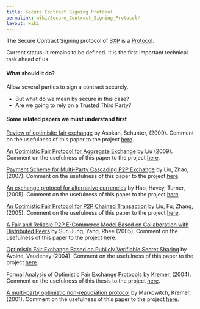 ```yaml
---
title: Secure Contract Signing Protocol
permalink: wiki/Secure_Contract_Signing_Protocol/
layout: wiki
---
```


The Secure Contract Signing protocol of [SXP](/wiki/MainPage "wikilink") is a
[Protocol](/wiki/Protocols "wikilink").

Current status: It remains to be defined. It is the first important
technical task ahead of us.

#### What should it do?

Allow several parties to sign a contract securely.

-   But what do we mean by secure in this case?
-   Are we going to rely on a Trusted Third Party?

#### Some related papers we must understand first

[ Review of optimisitc fair
exchange](http://books.google.fr/books?hl=en&lr=&id=DUFqRPNqBrQC&oi=fnd&pg=PA365&dq=%22optimistic+fair%22&ots=HSsEcwYi5v&sig=d4Z6to7fQ06fl-OXlLkQKLIP8Cc#v=onepage&q=%22optimistic%20fair%22&f=false "wikilink")
by Asokan, Schunter, (2009). Comment on the usefulness of this paper to
the project [here](/wiki/AsokanSchunter "wikilink").

[An Optimistic Fair Protocol for Aggregate
Exchange](http://ieeexplore.ieee.org/xpl/freeabs_all.jsp?arnumber=5381051 "wikilink")
by Liu (2009). Comment on the usefulness of this paper to the project
[here](/wiki/Liu "wikilink").

[Payment Scheme for Multi-Party Cascading P2P
Exchange](http://www.springerlink.com/content/408876235155l787/ "wikilink")
by Liu, Zhao, (2007). Comment on the usefulness of this paper to the
project [here](/wiki/LiuZhao "wikilink").

[ An exchange protocol for alternative
currencies](http://ieeexplore.ieee.org/xpl/freeabs_all.jsp?arnumber=1428498 "wikilink")
by Hao, Havey, Turner, (2005). Comment on the usefulness of this paper
to the project [here](/wiki/HaoHaveyTurner "wikilink").

[An Optimistic Fair Protocol for P2P Chained
Transaction](http://www.springerlink.com/content/72552jg5jk322154/ "wikilink")
by Liu, Fu, Zhang, (2005). Comment on the usefulness of this paper to
the project [here](/wiki/LiuFuZhang "wikilink").

[A Fair and Reliable P2P E-Commerce Model Based on Collaboration with
Distributed
Peers](http://www.springerlink.com/content/p3543433t71uh2n6/ "wikilink")
by Sur, Jung, Yang, Rhee (2005). Comment on the usefulness of this paper
to the project [here](/wiki/SurJungYangRhee "wikilink").

[Optimistic Fair Exchange Based on Publicly Verifiable Secret
Sharing](http://www.springerlink.com/content/28b0t21f4e5fhfb9/ "wikilink")
by Avoine, Vaudenay (2004). Comment on the usefulness of this paper to
the project [here](/wiki/AvoineVaudenay "wikilink").

[Formal Analysis of Optimistic Fair Exchange
Protocols](http://citeseerx.ist.psu.edu/viewdoc/download?doi=10.1.1.58.9931&rep=rep1&type=pdf "wikilink")
by Kremer, (2004). Comment on the usefulness of this thesis to the
project [here](/wiki/Kremer "wikilink").

[ A multi-party optimistic non-repudiation
protocol](http://www.springerlink.com/content/beq9v0d41wd7g462/ "wikilink")
by Markowitch, Kremer, (2001). Comment on the usefulness of this paper
to the project [here](/wiki/MarkowitchKremer "wikilink").
